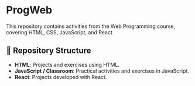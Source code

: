 # ProgWeb

This repository contains activities from the Web Programming course, covering HTML, CSS, JavaScript, and React.

## 📂 Repository Structure

- **HTML**: Projects and exercises using HTML.  
- **JavaScript / Classroom**: Practical activities and exercises in JavaScript.  
- **React**: Projects developed with React.
  
